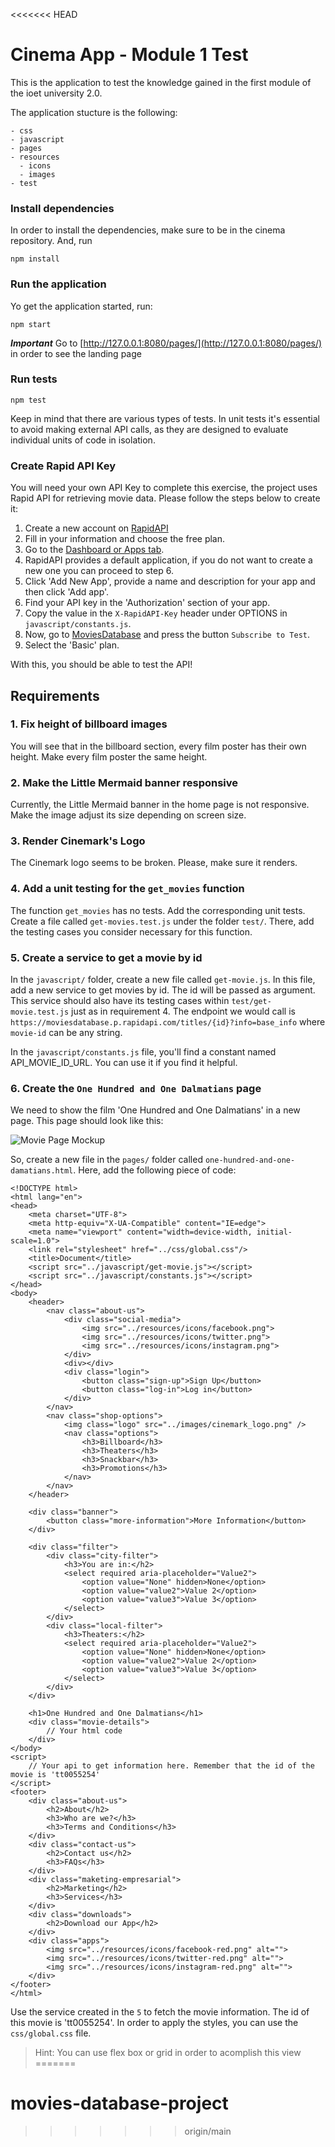 <<<<<<< HEAD
# Cinema App - Module 1 Test

This is the application to test the knowledge gained in the first module of the ioet university 2.0.

The application stucture is the following:

```
- css
- javascript
- pages
- resources
  - icons
  - images
- test
```

### Install dependencies

In order to install the dependencies, make sure to be in the cinema repository. And, run 
```
npm install
```

### Run the application

Yo get the application started, run:

```
npm start
```

***Important***
Go to [http://127.0.0.1:8080/pages/](http://127.0.0.1:8080/pages/) in order to see the landing page

### Run tests

```
npm test
```
Keep in mind that there are various types of tests. In unit tests it's essential to avoid making external API calls, as they are designed to evaluate individual units of code in isolation.

### Create Rapid API Key

You will need your own API Key to complete this exercise, the project uses Rapid API for retrieving movie data.
Please follow the steps below to create it:


1. Create a new account on [RapidAPI](https://rapidapi.com/hub)
2. Fill in your information and choose the free plan.
3. Go to the [Dashboard or Apps tab](https://rapidapi.com/developer/dashboard).
4. RapidAPI provides a default application, if you do not want to create a new one you can proceed to step 6.
5. Click 'Add New App', provide a name and description for your app and then click 'Add app'.
6. Find your API key in the 'Authorization' section of your app.
7. Copy the value in the `X-RapidAPI-Key` header under OPTIONS in `javascript/constants.js`.
8. Now, go to [MoviesDatabase](https://rapidapi.com/SAdrian/api/moviesdatabase/) and press the button `Subscribe to Test`.
9. Select the 'Basic' plan.

With this, you should be able to test the API!

## Requirements

### 1. Fix height of billboard images

You will see that in the billboard section, every film poster has their own height. Make every film poster the same height.

### 2. Make the Little Mermaid banner responsive

Currently, the Little Mermaid banner in the home page is not responsive. Make the image adjust its size depending on screen size.

### 3. Render Cinemark's Logo

The Cinemark logo seems to be broken. Please, make sure it renders.

### 4. Add a unit testing for the `get_movies` function

The function `get_movies` has no tests. Add the corresponding unit tests. Create a file called `get-movies.test.js` under the folder `test/`. There, add the testing cases you consider necessary for this function.

### 5. Create a service to get a movie by id

In the `javascript/` folder, create a new file called `get-movie.js`. In this file, add a new service to get movies by id. The id will be passed as argument. This service should also have its testing cases within `test/get-movie.test.js` just as in requirement 4. The endpoint we would call is `https://moviesdatabase.p.rapidapi.com/titles/{id}?info=base_info` where `movie-id` can be any string.

In the `javascript/constants.js` file, you'll find a constant named API_MOVIE_ID_URL. You can use it if you find it helpful.

### 6. Create the `One Hundred and One Dalmatians` page

We need to show the film 'One Hundred and One Dalmatians' in a new page. This page should look like this:

![Movie Page Mockup](./movie-page-mockup.png?raw=true "Mockup")

So, create a new file in the `pages/` folder called `one-hundred-and-one-damatians.html`. Here, add the following piece of code:

```
<!DOCTYPE html>
<html lang="en">
<head>
    <meta charset="UTF-8">
    <meta http-equiv="X-UA-Compatible" content="IE=edge">
    <meta name="viewport" content="width=device-width, initial-scale=1.0">
    <link rel="stylesheet" href="../css/global.css"/>
    <title>Document</title>
    <script src="../javascript/get-movie.js"></script>
    <script src="../javascript/constants.js"></script>
</head>
<body>
    <header>
        <nav class="about-us">
            <div class="social-media">
                <img src="../resources/icons/facebook.png">
                <img src="../resources/icons/twitter.png">
                <img src="../resources/icons/instagram.png">
            </div>
            <div></div>
            <div class="login">
                <button class="sign-up">Sign Up</button>
                <button class="log-in">Log in</button>
            </div>
        </nav>
        <nav class="shop-options">
            <img class="logo" src="../images/cinemark_logo.png" />
            <nav class="options">
                <h3>Billboard</h3>
                <h3>Theaters</h3>
                <h3>Snackbar</h3>
                <h3>Promotions</h3>
            </nav>
        </nav>
    </header>

    <div class="banner">
        <button class="more-information">More Information</button>
    </div>

    <div class="filter">
        <div class="city-filter">
            <h3>You are in:</h2>
            <select required aria-placeholder="Value2">
                <option value="None" hidden>None</option>
                <option value="value2">Value 2</option>
                <option value="value3">Value 3</option>
            </select>
        </div>
        <div class="local-filter">
            <h3>Theaters:</h2>
            <select required aria-placeholder="Value2">
                <option value="None" hidden>None</option>
                <option value="value2">Value 2</option>
                <option value="value3">Value 3</option>
            </select>
        </div>
    </div>

    <h1>One Hundred and One Dalmatians</h1>
    <div class="movie-details">
        // Your html code
    </div>
</body>
<script>
    // Your api to get information here. Remember that the id of the movie is 'tt0055254'
</script>
<footer>
    <div class="about-us">
        <h2>About</h2>
        <h3>Who are we?</h3>
        <h3>Terms and Conditions</h3>
    </div>
    <div class="contact-us">
        <h2>Contact us</h2>
        <h3>FAQs</h3>
    </div>
    <div class="maketing-empresarial">
        <h2>Marketing</h2>
        <h3>Services</h3>
    </div>
    <div class="downloads">
        <h2>Download our App</h2>
    </div>
    <div class="apps">
        <img src="../resources/icons/facebook-red.png" alt="">
        <img src="../resources/icons/twitter-red.png" alt="">
        <img src="../resources/icons/instagram-red.png" alt="">
    </div>
</footer>
</html>
```

Use the service created in the `5` to fetch the movie information. The id of this movie is 'tt0055254'. In order to apply the styles, you can use the `css/global.css` file.
> Hint:
> You can use flex box or grid in order to acomplish this view
=======
# movies-database-project
>>>>>>> origin/main
